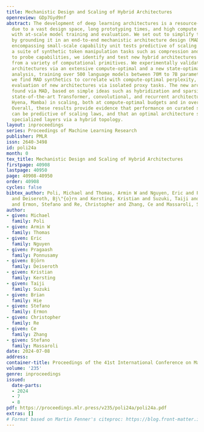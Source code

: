 ```yaml
---
title: Mechanistic Design and Scaling of Hybrid Architectures
openreview: GDp7Gyd9nf
abstract: The development of deep learning architectures is a resource-demanding process,
  due to a vast design space, long prototyping times, and high compute costs associated
  with at-scale model training and evaluation. We set out to simplify this process
  by grounding it in an end-to-end mechanistic architecture design (MAD) pipeline,
  encompassing small-scale capability unit tests predictive of scaling laws. Through
  a suite of synthetic token manipulation tasks such as compression and recall, designed
  to probe capabilities, we identify and test new hybrid architectures constructed
  from a variety of computational primitives. We experimentally validate the resulting
  architectures via an extensive compute-optimal and a new state-optimal scaling law
  analysis, training over 500 language models between 70M to 7B parameters. Surprisingly,
  we find MAD synthetics to correlate with compute-optimal perplexity, enabling accurate
  evaluation of new architectures via isolated proxy tasks. The new architectures
  found via MAD, based on simple ideas such as hybridization and sparsity, outperform
  state-of-the-art Transformer, convolutional, and recurrent architectures (Transformer++,
  Hyena, Mamba) in scaling, both at compute-optimal budgets and in overtrained regimes.
  Overall, these results provide evidence that performance on curated synthetic tasks
  can be predictive of scaling laws, and that an optimal architecture should leverage
  specialized layers via a hybrid topology.
layout: inproceedings
series: Proceedings of Machine Learning Research
publisher: PMLR
issn: 2640-3498
id: poli24a
month: 0
tex_title: Mechanistic Design and Scaling of Hybrid Architectures
firstpage: 40908
lastpage: 40950
page: 40908-40950
order: 40908
cycles: false
bibtex_author: Poli, Michael and Thomas, Armin W and Nguyen, Eric and Ponnusamy, Pragaash
  and Deiseroth, Bj\"{o}rn and Kersting, Kristian and Suzuki, Taiji and Hie, Brian
  and Ermon, Stefano and Re, Christopher and Zhang, Ce and Massaroli, Stefano
author:
- given: Michael
  family: Poli
- given: Armin W
  family: Thomas
- given: Eric
  family: Nguyen
- given: Pragaash
  family: Ponnusamy
- given: Björn
  family: Deiseroth
- given: Kristian
  family: Kersting
- given: Taiji
  family: Suzuki
- given: Brian
  family: Hie
- given: Stefano
  family: Ermon
- given: Christopher
  family: Re
- given: Ce
  family: Zhang
- given: Stefano
  family: Massaroli
date: 2024-07-08
address:
container-title: Proceedings of the 41st International Conference on Machine Learning
volume: '235'
genre: inproceedings
issued:
  date-parts:
  - 2024
  - 7
  - 8
pdf: https://proceedings.mlr.press/v235/poli24a/poli24a.pdf
extras: []
# Format based on Martin Fenner's citeproc: https://blog.front-matter.io/posts/citeproc-yaml-for-bibliographies/
---
```

